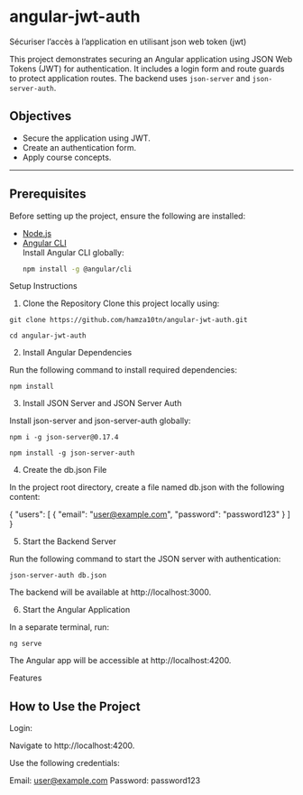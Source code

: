 # angular-jwt-auth
Sécuriser l’accès à l’application en utilisant json web token (jwt)

This project demonstrates securing an Angular application using JSON Web Tokens (JWT) for authentication. It includes a login form and route guards to protect application routes. The backend uses `json-server` and `json-server-auth`.

## Objectives
- Secure the application using JWT.
- Create an authentication form.
- Apply course concepts.

---

## Prerequisites
Before setting up the project, ensure the following are installed:
- [Node.js](https://nodejs.org)
- [Angular CLI](https://angular.io/cli)  
  Install Angular CLI globally:  
  ```bash
  npm install -g @angular/cli
Setup Instructions
1. Clone the Repository
Clone this project locally using:

`git clone https://github.com/hamza10tn/angular-jwt-auth.git`

`cd angular-jwt-auth`

2. Install Angular Dependencies
   
Run the following command to install required dependencies:

`npm install`

3. Install JSON Server and JSON Server Auth
   
Install json-server and json-server-auth globally:

`npm i -g json-server@0.17.4`

`npm install -g json-server-auth`

4. Create the db.json File
   
In the project root directory, create a file named db.json with the following content:


{
  "users": [
    {
      "email": "user@example.com",
      "password": "password123"
    }
  ]
}

5. Start the Backend Server

Run the following command to start the JSON server with authentication:

`json-server-auth db.json`

The backend will be available at http://localhost:3000.

6. Start the Angular Application

In a separate terminal, run:

`ng serve`

The Angular app will be accessible at http://localhost:4200.

Features

## How to Use the Project

Login:

Navigate to http://localhost:4200.

Use the following credentials:

Email: user@example.com
Password: password123

